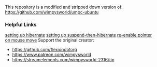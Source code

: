 This repository is a modified and stripped down version of: https://github.com/wimpysworld/umpc-ubuntu
### Helpful Links
[setting up hibernate](https://abskmj.github.io/notes/posts/pop-os/enable-hibernate)
[setting up suspend-then-hibernate](https://askubuntu.com/questions/12383/how-to-go-automatically-from-suspend-into-hibernate)
[re-enable pointer on mouse move](https://raspberrypi.stackexchange.com/questions/94515/how-to-enable-the-mouse-cursor-when-only-usb-mouse-plugged-in)
Support the original creator:
- https://github.com/flexiondotorg
- https://www.patreon.com/wimpysworld
- https://streamelements.com/wimpysworld-2316/tip
